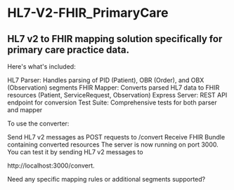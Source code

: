 # HL7-V2-FHIR_PrimaryCare

## HL7 v2 to FHIR mapping solution specifically for primary care practice data. 

Here's what's included:
 
 HL7 Parser: Handles parsing of PID (Patient), OBR (Order), and OBX (Observation) segments
 FHIR Mapper: Converts parsed HL7 data to FHIR resources (Patient, ServiceRequest, Observation)
 Express Server: REST API endpoint for conversion
 Test Suite: Comprehensive tests for both parser and mapper


To use the converter:

  Send HL7 v2 messages as POST requests to /convert
  Receive FHIR Bundle containing converted resources
  The server is now running on port 3000. 
  You can test it by sending HL7 v2 messages to 
  
  http://localhost:3000/convert.


Need any specific mapping rules or additional segments supported?

